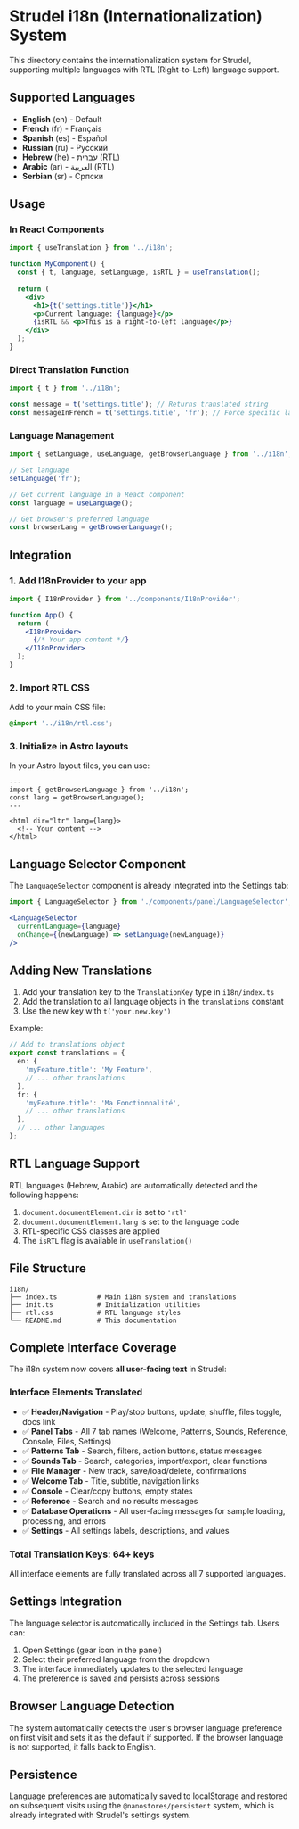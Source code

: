# Strudel i18n (Internationalization) System

This directory contains the internationalization system for Strudel, supporting multiple languages with RTL (Right-to-Left) language support.

## Supported Languages

- **English** (en) - Default
- **French** (fr) - Français  
- **Spanish** (es) - Español
- **Russian** (ru) - Русский
- **Hebrew** (he) - עברית (RTL)
- **Arabic** (ar) - العربية (RTL)
- **Serbian** (sr) - Српски

## Usage

### In React Components

```jsx
import { useTranslation } from '../i18n';

function MyComponent() {
  const { t, language, setLanguage, isRTL } = useTranslation();
  
  return (
    <div>
      <h1>{t('settings.title')}</h1>
      <p>Current language: {language}</p>
      {isRTL && <p>This is a right-to-left language</p>}
    </div>
  );
}
```

### Direct Translation Function

```javascript
import { t } from '../i18n';

const message = t('settings.title'); // Returns translated string
const messageInFrench = t('settings.title', 'fr'); // Force specific language
```

### Language Management

```javascript
import { setLanguage, useLanguage, getBrowserLanguage } from '../i18n';

// Set language
setLanguage('fr');

// Get current language in a React component
const language = useLanguage();

// Get browser's preferred language
const browserLang = getBrowserLanguage();
```

## Integration

### 1. Add I18nProvider to your app

```jsx
import { I18nProvider } from '../components/I18nProvider';

function App() {
  return (
    <I18nProvider>
      {/* Your app content */}
    </I18nProvider>
  );
}
```

### 2. Import RTL CSS

Add to your main CSS file:
```css
@import '../i18n/rtl.css';
```

### 3. Initialize in Astro layouts

In your Astro layout files, you can use:
```astro
---
import { getBrowserLanguage } from '../i18n';
const lang = getBrowserLanguage();
---

<html dir="ltr" lang={lang}>
  <!-- Your content -->
</html>
```

## Language Selector Component

The `LanguageSelector` component is already integrated into the Settings tab:

```jsx
import { LanguageSelector } from './components/panel/LanguageSelector';

<LanguageSelector
  currentLanguage={language}
  onChange={(newLanguage) => setLanguage(newLanguage)}
/>
```

## Adding New Translations

1. Add your translation key to the `TranslationKey` type in `i18n/index.ts`
2. Add the translation to all language objects in the `translations` constant
3. Use the new key with `t('your.new.key')`

Example:
```typescript
// Add to translations object
export const translations = {
  en: {
    'myFeature.title': 'My Feature',
    // ... other translations
  },
  fr: {
    'myFeature.title': 'Ma Fonctionnalité',
    // ... other translations
  },
  // ... other languages
};
```

## RTL Language Support

RTL languages (Hebrew, Arabic) are automatically detected and the following happens:

1. `document.documentElement.dir` is set to `'rtl'`
2. `document.documentElement.lang` is set to the language code
3. RTL-specific CSS classes are applied
4. The `isRTL` flag is available in `useTranslation()`

## File Structure

```
i18n/
├── index.ts          # Main i18n system and translations
├── init.ts           # Initialization utilities
├── rtl.css           # RTL language styles
└── README.md         # This documentation
```

## Complete Interface Coverage

The i18n system now covers **all user-facing text** in Strudel:

### Interface Elements Translated
- ✅ **Header/Navigation** - Play/stop buttons, update, shuffle, files toggle, docs link
- ✅ **Panel Tabs** - All 7 tab names (Welcome, Patterns, Sounds, Reference, Console, Files, Settings)
- ✅ **Patterns Tab** - Search, filters, action buttons, status messages
- ✅ **Sounds Tab** - Search, categories, import/export, clear functions
- ✅ **File Manager** - New track, save/load/delete, confirmations
- ✅ **Welcome Tab** - Title, subtitle, navigation links
- ✅ **Console** - Clear/copy buttons, empty states
- ✅ **Reference** - Search and no results messages
- ✅ **Database Operations** - All user-facing messages for sample loading, processing, and errors
- ✅ **Settings** - All settings labels, descriptions, and values

### Total Translation Keys: 64+ keys
All interface elements are fully translated across all 7 supported languages.

## Settings Integration

The language selector is automatically included in the Settings tab. Users can:

1. Open Settings (gear icon in the panel)
2. Select their preferred language from the dropdown
3. The interface immediately updates to the selected language
4. The preference is saved and persists across sessions

## Browser Language Detection

The system automatically detects the user's browser language preference on first visit and sets it as the default if supported. If the browser language is not supported, it falls back to English.

## Persistence

Language preferences are automatically saved to localStorage and restored on subsequent visits using the `@nanostores/persistent` system, which is already integrated with Strudel's settings system.